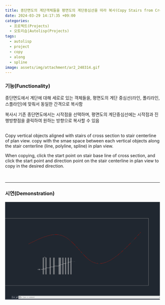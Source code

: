 ```yaml
---
title: 종단면도의 계단객체들을 평면도의 계단중심선을 따라 복사(Copy Stairs from CrossSection to PlanView along Spline)
date: 2024-03-29 14:17:35 +09:00
categories:
  - 프로젝트(Projects)
  - 오토리습|Autolisp(Projects)
tags:
  - autolisp
  - project
  - copy
  - along
  - spline
image: assets/img/attachment/ar2_240314.gif
---
```




### 기능(Functionality)

종단면도에서 계단에 대해 세로로 있는 객체들을, 평면도의 계단 중심선(라인, 폴리라인, 스플라인)에 맞춰서 동일한 간격으로 복사함

복사시 기존 종단면도에서는 시작점을 선택하며, 평면도의 계단중심선에는 시작점과 진행방향점을 클릭하여 원하는 방향으로 복사할 수 있음

<br>
Copy vertical objects aligned with stairs of cross section to stair centerline of plan view. copy with the smae space between each vertical objects along the stair centerline (line, polyline, spline) in plan view.

When copying, click the start point on stair base line of cross section, and click the start point and direction point on the stair centerline in plan view to copy in the desired direction.

<br>
<hr>

### 시연(Demonstration)



![](assets/img/attachment/ar2_240314.gif)
